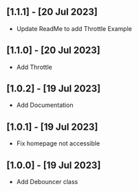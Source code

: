 ## [1.1.1] - [20 Jul 2023]

* Update ReadMe to add Throttle Example

## [1.1.0] - [20 Jul 2023]

* Add Throttle

## [1.0.2] - [19 Jul 2023]

* Add Documentation

## [1.0.1] - [19 Jul 2023]

* Fix homepage not accessible
  
## [1.0.0] - [19 Jul 2023]

* Add Debouncer class
